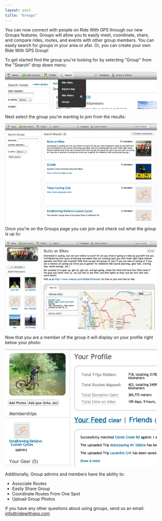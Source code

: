 ```yaml
---
layout: post
title: "Groups"
---
```

You can now connect with people on Ride With GPS through our new Groups features. Groups will allow you to easily meet, coordinate, share, and compare rides, routes, and events with other group members. You can easily search for groups in your area or afar. Or, you can create your own Ride With GPS Group!

To get started find the group you're looking for by selecting "Group" from the "Search" drop down menu:


<img class="postimage" src="/images/group_search.jpg" alt="Group Search">

Next select the group you're wanting to join from the results:


<img class="postimage" src="/images/group_results.jpg" alt="Group Results">

Once you're on the Groups page you can join and check out what the group is up to:


<img class="postimage" src="/images/group_profile.jpg" alt="Group Profile Page">

Now that you are a member of the group it will display on your profile right below your photo:

<img class="postimage" src="/images/group_yourprofile.jpg" alt="Groups You Belong To">

Additionally, Group admins and members have the ability to:
- Associate Routes
- Easily Share Group
- Coordinate Routes From One Spot
- Upload Group Photos


If you have any other questions about using groups, send us an email: <a
href="mailto:info@ridewithgps.com">info@ridewithgps.com</a>
